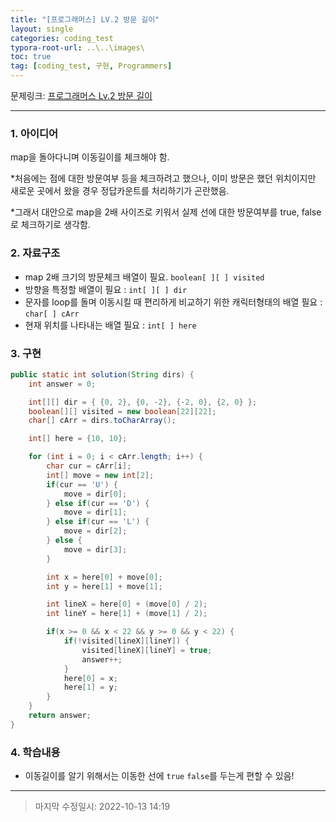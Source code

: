 ```yaml
---
title: "[프로그래머스] LV.2 방문 길이"
layout: single
categories: coding_test
typora-root-url: ..\..\images\
toc: true
tag: [coding_test, 구현, Programmers]
---
```


문제링크: [프로그래머스 Lv.2 방문 길이](https://school.programmers.co.kr/learn/courses/30/lessons/49994#)

------

### 1. 아이디어

map을 돌아다니며 이동길이를 체크해야 함.

*처음에는 점에 대한 방문여부 등을 체크하려고 했으나, 이미 방문은 했던 위치이지만 새로운 곳에서 왔을 경우 정답카운트를 처리하기가 곤란했음.

*그래서 대안으로 map을 2배 사이즈로 키워서 실제 선에 대한 방문여부를 true, false로 체크하기로 생각함.

### 2. 자료구조

- map 2배 크기의 방문체크 배열이 필요. `boolean[ ][ ] visited`
- 방향을 특정할 배열이 필요 : `int[ ][ ] dir`
- 문자를 loop를 돌며 이동시킬 때 편리하게 비교하기 위한 캐릭터형태의 배열 필요 : `char[ ] cArr`
- 현재 위치를 나타내는 배열 필요 : `int[ ] here`

### 3. 구현

```java
public static int solution(String dirs) {
    int answer = 0;

    int[][] dir = { {0, 2}, {0, -2}, {-2, 0}, {2, 0} };
    boolean[][] visited = new boolean[22][22];
    char[] cArr = dirs.toCharArray();

    int[] here = {10, 10};

    for (int i = 0; i < cArr.length; i++) {
        char cur = cArr[i];
        int[] move = new int[2];
        if(cur == 'U') {
            move = dir[0];
        } else if(cur == 'D') {
            move = dir[1];
        } else if(cur == 'L') {
            move = dir[2];
        } else {
            move = dir[3];
        }

        int x = here[0] + move[0];
        int y = here[1] + move[1];

        int lineX = here[0] + (move[0] / 2);
        int lineY = here[1] + (move[1] / 2);

        if(x >= 0 && x < 22 && y >= 0 && y < 22) {
            if(!visited[lineX][lineY]) {
                visited[lineX][lineY] = true;
                answer++;
            }
            here[0] = x;
            here[1] = y;
        }
    }
    return answer;
}
```



### 4. 학습내용

- 이동길이를 알기 위해서는 이동한 선에 `true` `false`를 두는게 편할 수 있음!



------

> 마지막 수정일시: 2022-10-13 14:19